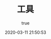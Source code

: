 ---
pageComponent: 
  name: Catalogue
  data: 
    key: 02.工具
    imgUrl: /img/web.png
    description: 工具使用教程
title: 工具
date: 2020-03-11 21:50:53
permalink: /tool/
sidebar: false
article: false
comment: false
editLink: false
author:
  name: pursuit
  link: https://github.com/unique-pure
---